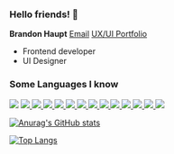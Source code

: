 ### Hello friends! 👋

**Brandon Haupt**
[Email](mailto:haupt.brandon@gmail.com?subjet=hi% "Hello!")
[UX/UI Portfolio](https://www.brandonhaupt.com/)

- Frontend developer </br>
- UI Designer

<div>
    <h3>Some Languages I know</h3>
    <!-- HTML -->
    <a href="#">
    <img src="https://img.shields.io/badge/-HTML5-E34F26?style=flat-square&logo=html5&logoColor=white" /></a>
    <!-- CSS -->
    <a href="#"><img src="https://img.shields.io/badge/-CSS3-1572B6?style=flat-square&logo=css3" />  </a>
    <!-- JS -->
    <a href="#"><img src="https://img.shields.io/badge/-JavaScript-F7DF1E?style=flat-square&logo=javascript&logoColor=black" />  </a>
    <!-- REACT -->
    <a href="#"><img src="https://img.shields.io/badge/-React-61DAFB?style=flat-square&logo=React&logoColor=black" />  </a>
    <!-- React Routers -->
    <a href="#"><img src="https://img.shields.io/badge/-React_Router-CA4245?style=flat-square&for-the-badge&logo=react-router&logoColor=white" />  </a>
    <a href="#"><img src="https://img.shields.io/badge/-Bootstrap-563D7C?style=flat-square&logo=bootstrap" />  </a>
    <a href="#"><img src="https://img.shields.io/badge/-Git-black?style=flat-square&logo=git" />  </a>
    <a href="#"><img src="https://img.shields.io/badge/-Postman-FF6C37?style=flat-square&logo=Postman&logoColor=white" />  </a>
    <a href="#"><img src="https://img.shields.io/badge/-Markdown-000000?style=flat-square&logo=Markdown&logoColor=white" />  </a>
    <a href="#"><img src="https://img.shields.io/badge/-Trello-0079BF?style=flat-square&logo=Trello&logoColor=white" />  </a>
    <a href="#"><img src="https://img.shields.io/badge/-VS_Code-007ACC?style=flat-square&logo=visual-studio-code" />  </a>
    <a href="#"><img src="https://img.shields.io/badge/-Slack-4A154B?style=flat-square&logo=slack" />  </a>
    <a href="#"><img src="https://img.shields.io/badge/-Zoom-2D8CFF?style=flat-square&logo=zoom&logoColor=white" />  </a>
     <a href="#"><img src="https://img.shields.io/badge/-MongoDB-white?style=flat-square&logo=mongodb" />  </a>
</div>

[![Anurag's GitHub stats](https://github-readme-stats.vercel.app/api?username=BrandonHaupt&show_icons=true&theme=synthwave)](https://github.com/anuraghazra/github-readme-stats)

[![Top Langs](https://github-readme-stats.vercel.app/api/top-langs/?username=BrandonHaupt&layout=compact)](https://github.com/anuraghazra/github-readme-stats)
<!--
**BrandonHaupt/BrandonHaupt** is a ✨ _special_ ✨ repository because its `README.md` (this file) appears on your GitHub profile.

Here are some ideas to get you started:

- 🔭 I’m currently working on ...
- 🌱 I’m currently learning ...
- 👯 I’m looking to collaborate on ...
- 🤔 I’m looking for help with ...
- 💬 Ask me about ...
- 📫 How to reach me: ...
- 😄 Pronouns: ...
- ⚡ Fun fact: ...
-->
